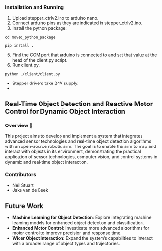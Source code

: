 ### Installation and Running
1. Upload stepper_ctrlv2.ino to arduino nano. 
2. Connect arduino pins as they are indicated in stepper_ctrlv2.ino.
3. Install the python package:

`cd moveo_python_package`

`pip install .`

5. Find the COM port that arduino is connected to and set that value at the head of the client.py script.
6. Run client.py.

`python ./client/client.py`

* Stepper drivers take 24V supply.
* 
## Real-Time Object Detection and Reactive Motor Control for Dynamic Object Interaction 
### Overview 📌

This project aims to develop and implement a system that integrates advanced sensor technologies and real-time object detection algorithms with an open-source robotic arm. The goal is to enable the arm to map and interact with objects in its environment, demonstrating the practical application of sensor technologies, computer vision, and control systems in dynamic and real-time object interaction.



### Contributors 
- Neil Stuart
- Jake van de Beek


## Future Work

- **Machine Learning for Object Detection**: Explore integrating machine learning models for enhanced object detection and classification.
- **Enhanced Motor Control**: Investigate more advanced algorithms for motor control to improve precision and response time.
- **Wider Object Interaction**: Expand the system’s capabilities to interact with a broader range of object types and trajectories.
